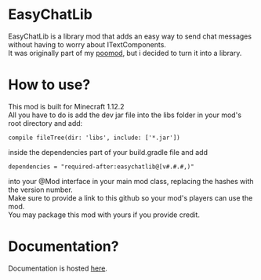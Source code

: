 # EasyChatLib
EasyChatLib is a library mod that adds an easy way to send chat messages without having to worry about ITextComponents.
<br>
It was originally part of my [poomod](https://www.github.com/wetspaghett/minecraft-poo-mod), but i decided to turn it into a library.

# How to use?
This mod is built for Minecraft 1.12.2
<br>
All you have to do is add the dev jar file into the libs folder in your mod's root directory and add:
```
compile fileTree(dir: 'libs', include: ['*.jar'])
```
inside the dependencies part of your build.gradle file and add
```
dependencies = "required-after:easychatlib@[v#.#.#,)"
```
into your @Mod interface in your main mod class, replacing the hashes with the version number.
<br>
Make sure to provide a link to this github so your mod's players can use the mod.
<br>
You may package this mod with yours if you provide credit.

# Documentation?
Documentation is hosted [here](https://wetspaghett.github.io/EasyChatLib/).